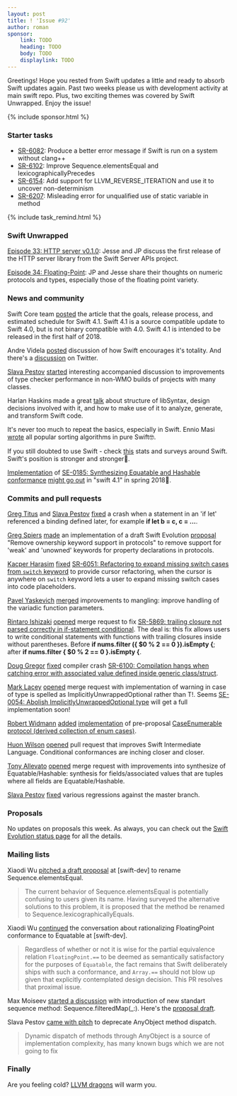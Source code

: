 ```yaml
---
layout: post
title: ! 'Issue #92'
author: roman
sponsor:
    link: TODO
    heading: TODO
    body: TODO
    displaylink: TODO
---
```


Greetings! Hope you rested from Swift updates a little and ready to absorb Swift updates again. Past two weeks please us with development activity at main swift repo. Plus, two exciting themes was covered by Swift Unwrapped. Enjoy the issue!

<!--excerpt-->

{% include sponsor.html %}

### Starter tasks

* [SR-6082](https://bugs.swift.org/browse/SR-6082): Produce a better error message if Swift is run on a system without clang++
* [SR-6102](https://bugs.swift.org/browse/SR-6102): Improve Sequence.elementsEqual and lexicographicallyPrecedes
* [SR-6154](https://bugs.swift.org/browse/SR-6154): Add support for LLVM_REVERSE_ITERATION and use it to uncover non-determinism
* [SR-6207](https://bugs.swift.org/browse/SR-6207): Misleading error for unqualified use of static variable in method

{% include task_remind.html %}

### Swift Unwrapped

[Episode 33: HTTP server v0.1.0](https://spec.fm/podcasts/swift-unwrapped/89166): Jesse and JP discuss the first release of the HTTP server library from the Swift Server APIs project.

[Episode 34: Floating-Point](https://spec.fm/podcasts/swift-unwrapped/91615): JP and Jesse share their thoughts on numeric protocols and types, especially those of the floating point variety.

### News and community

Swift Core team [posted](https://swift.org/blog/swift-4-1-release-process/) the article that the goals, release process, and estimated schedule for Swift 4.1. Swift 4.1 is a source compatible update to Swift 4.0, but is not binary compatible with 4.0. Swift 4.1 is intended to be released in the first half of 2018.

Andre Videla [posted](https://medium.com/@andre_videla/total-programming-in-swift-526508c12a74) discussion of how Swift encourages it's totality. And there's a [discussion](https://twitter.com/clattner_llvm/status/918885734890663937) on Twitter.

[Slava Pestov](https://twitter.com/slava_pestov) [started](https://twitter.com/slava_pestov/status/922357520819134465) interesting accompanied discussion to improvements of type checker performance in non-WMO builds of projects with many classes.

Harlan Haskins made a great [talk](academy.realm.io/posts/improving-swift-tools-with-libsyntax-try-swift-haskin-2017/) about structure of libSyntax, design decisions involved with it, and how to make use of it to analyze, generate, and transform Swift code.

It's never too much to repeat the basics, especially in Swift. Ennio Masi [wrote](https://medium.com/@EnnioMa/back-to-the-fundamentals-sorting-algorithms-in-swift-from-scratch-fccf8a3daea3) all popular sorting algorithms in pure Swift🤓.

If you still doubted to use Swift - check [this](https://medium.com/@guydaher/what-stats-and-surveys-are-saying-about-swift-in-2017-7e21dcce1f8b) stats and surveys around Swift. Swift's position is stronger and stronger💪.

[Implementation](github.com/apple/swift/pull/9619) of [SE-0185: Synthesizing Equatable and Hashable conformance](https://github.com/apple/swift-evolution/blob/master/proposals/0185-synthesize-equatable-hashable.md) [might go out](https://github.com/apple/swift/pull/9619#issuecomment-336746025) in "swift 4.1" in spring 2018🎉.

### Commits and pull requests

[Greg Titus](https://github.com/gregomni) and [Slava Pestov](https://github.com/slavapestov) [fixed](https://github.com/apple/swift/pull/12440) a crash when a statement in an 'if let' referenced a binding defined later, for example **if let b = c, c = ...**.

[Greg Spiers](https://github.com/gspiers) [made](https://github.com/apple/swift/pull/11744) an implementation of a draft Swift Evolution [proposal](https://github.com/apple/swift-evolution/pull/707) "Remove ownership keyword support in protocols" to remove support for 'weak' and 'unowned' keywords for property declarations in protocols.

[Kacper Harasim](https://github.com/Kacper20) [fixed](https://github.com/apple/swift/pull/12281) [SR-6051: Refactoring to expand missing switch cases from `switch` keyword](https://bugs.swift.org/browse/SR-6051) to provide cursor refactoring, when the cursor is anywhere on `switch` keyword lets a user to expand missing switch cases into code placeholders.

[Pavel Yaskevich](https://github.com/xedin) [merged](https://github.com/apple/swift/pull/12482) improvements to mangling: improve handling of the variadic function parameters.

[Rintaro Ishizaki](https://github.com/rintaro) [opened](https://github.com/apple/swift/pull/12457) merge request to fix [SR-5869: trailing closure not parsed correctly in if-statement conditional](https://bugs.swift.org/browse/SR-5869). The deal is: this fix allows users to write conditional statements with functions with trailing closures inside without parentheses. Before **if nums.filter ({ $0 % 2 == 0 }).isEmpty {**; after **if nums.filter { $0 % 2 == 0 }.isEmpty {**.

[Doug Gregor](https://github.com/DougGregor) [fixed](https://github.com/apple/swift/pull/12633) compiler crash [SR-6100: Compilation hangs when catching error with associated value defined inside generic class/struct](https://bugs.swift.org/browse/SR-6100).

[Mark Lacey](https://github.com/rudkx) [opened](https://github.com/apple/swift/pull/12631) merge request with implementation of warning in case of type is spelled as ImplicitlyUnwrappedOptional rather than T!. Seems [SE-0054: Abolish ImplicitlyUnwrappedOptional type](https://github.com/apple/swift-evolution/blob/master/proposals/0054-abolish-iuo.md) will get a full implementation soon!

[Robert Widmann](https://github.com/CodaFi) [added](https://github.com/apple/swift-evolution/pull/114) [implementation](https://github.com/apple/swift/compare/master...CodaFi:ace-attorney) of pre-proposal [CaseEnumerable protocol (derived	collection of enum cases)](https://lists.swift.org/pipermail/swift-evolution/Week-of-Mon-20160111/006876.html).

[Huon Wilson](https://github.com/huonw) [opened](https://github.com/apple/swift/pull/12430) pull request that improves Swift Intermediate Language. Conditional conformances are inching closer and closer.

[Tony Allevato](https://github.com/allevato) [opened](https://github.com/apple/swift/pull/12598) merge request with improvements into synthesize of Equatable/Hashable: synthesis for fields/associated values that are tuples where all fields are Equatable/Hashable.

[Slava Pestov](https://twitter.com/slava_pestov) [fixed](https://github.com/apple/swift/pull/12595) various regressions against the master branch.

### Proposals

No updates on proposals this week. As always, you can check out the [Swift Evolution status page](https://apple.github.io/swift-evolution/) for all the details.

### Mailing lists

Xiaodi Wu [pitched a draft proposal](https://lists.swift.org/pipermail/swift-evolution/Week-of-Mon-20171009/040362.html) at [swift-dev] to rename Sequence.elementsEqual.
> The current behavior of Sequence.elementsEqual is potentially confusing to
> users given its name. Having surveyed the alternative solutions to this
> problem, it is proposed that the method be renamed to
> Sequence.lexicographicallyEquals.

Xiaodi Wu [continued](https://lists.swift.org/pipermail/swift-dev/Week-of-Mon-20171016/005629.html) the conversation about rationalizing FloatingPoint conformance to Equatable at [swift-dev].
> Regardless of whether or not
> it is wise for the partial equivalence relation `FloatingPoint.==` to be
> deemed as semantically satisfactory for the purposes of `Equatable`, the
> fact remains that Swift deliberately ships with such a conformance, and
> `Array.==` should not blow up given that explicitly contemplated design
> decision. This PR resolves that proximal issue.

Max Moiseev [started a discussion](https://lists.swift.org/pipermail/swift-evolution/Week-of-Mon-20171023/040609.html) with introduction of new standart sequence method: Sequence.filteredMap(_:). Here's the [proposal draft](https://gist.github.com/moiseev/2f36376c8ef4c2b1273cff0bfd9c3b95).

Slava Pestov [came with pitch](https://lists.swift.org/pipermail/swift-evolution/Week-of-Mon-20171023/040641.html) to deprecate AnyObject method dispatch.
> Dynamic dispatch of methods through AnyObject is a source of implementation complexity, has many known bugs which we are not going to fix

### Finally

Are you feeling cold? [LLVM dragons](https://twitter.com/llvmorg/status/920046402360696832) will warm you.